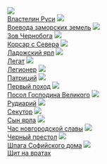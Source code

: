 ![](/books/sf_history/Андрей%20Посняков/Властелин%20Руси.jpg)  
[Властелин Руси](/books/sf_history/Андрей%20Посняков/Властелин%20Руси)
![](/books/sf_history/Андрей%20Посняков/Воевода%20заморских%20земель.jpg)  
[Воевода заморских земель](/books/sf_history/Андрей%20Посняков/Воевода%20заморских%20земель)
![](/books/sf_history/Андрей%20Посняков/Зов%20Чернобога.jpg)  
[Зов Чернобога](/books/sf_history/Андрей%20Посняков/Зов%20Чернобога)
![](/books/sf_history/Андрей%20Посняков/Корсар%20с%20Севера.jpg)  
[Корсар с Севера](/books/sf_history/Андрей%20Посняков/Корсар%20с%20Севера)
![](/books/sf_history/Андрей%20Посняков/Ладожский%20ярл.jpg)  
[Ладожский ярл](/books/sf_history/Андрей%20Посняков/Ладожский%20ярл)
![](/books/sf_history/Андрей%20Посняков/Легат.jpg)  
[Легат](/books/sf_history/Андрей%20Посняков/Легат)
![](/books/sf_history/Андрей%20Посняков/Легионер.jpg)  
[Легионер](/books/sf_history/Андрей%20Посняков/Легионер)
![](/books/sf_history/Андрей%20Посняков/Патриций.jpg)  
[Патриций](/books/sf_history/Андрей%20Посняков/Патриций)
![](/books/sf_history/Андрей%20Посняков/Первый%20поход.jpg)  
[Первый поход](/books/sf_history/Андрей%20Посняков/Первый%20поход)
![](/books/sf_history/Андрей%20Посняков/Посол%20Господина%20Великого.jpg)  
[Посол Господина Великого](/books/sf_history/Андрей%20Посняков/Посол%20Господина%20Великого)
![](/books/sf_history/Андрей%20Посняков/Рудиарий.jpg)  
[Рудиарий](/books/sf_history/Андрей%20Посняков/Рудиарий)
![](/books/sf_history/Андрей%20Посняков/Секутор.jpg)  
[Секутор](/books/sf_history/Андрей%20Посняков/Секутор)
![](/books/sf_history/Андрей%20Посняков/Сын%20ярла.jpg)  
[Сын ярла](/books/sf_history/Андрей%20Посняков/Сын%20ярла)
![](/books/sf_history/Андрей%20Посняков/Час%20новгородской%20славы.jpg)  
[Час новгородской славы](/books/sf_history/Андрей%20Посняков/Час%20новгородской%20славы)
![](/books/sf_history/Андрей%20Посняков/Черный%20престол.jpg)  
[Черный престол](/books/sf_history/Андрей%20Посняков/Черный%20престол)
![](/books/sf_history/Андрей%20Посняков/Шпага%20Софийского%20дома.jpg)  
[Шпага Софийского дома](/books/sf_history/Андрей%20Посняков/Шпага%20Софийского%20дома)
![](/books/sf_history/Андрей%20Посняков/Щит%20на%20вратах.jpg)  
[Щит на вратах](/books/sf_history/Андрей%20Посняков/Щит%20на%20вратах)
